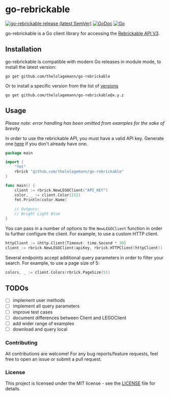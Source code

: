 # go-rebrickable

[![go-rebrickable release (latest SemVer)](https://img.shields.io/github/v/release/thelolagemann/go-rebrickable?sort=semver)](https://github.com/thelolagemann/go-rebrickable/releases)
[![GoDoc](https://img.shields.io/static/v1?label=godoc&message=reference&color=blue)](https://pkg.go.dev/github.com/thelolagemann/go-rebrickable)
[![Go](https://github.com/thelolagemann/go-rebrickable/actions/workflows/go.yml/badge.svg)](https://github.com/thelolagemann/go-rebrickable/actions/workflows/go.yml)

go-rebrickable is a Go client library for accessing the [Rebrickable API V3](https://rebrickable.com/api/v3/docs/).

## Installation

go-rebrickable is compatible with modern Go releases in module mode, to install the latest version:
```shell
go get github.com/thelolagemann/go-rebrickable
```

Or to install a specific version from the list of [versions](https://github.com/thelolagemann/go-rebrickable/releases)
```shell
go get github.com/thelolagemann/go-rebrickable@x.y.z
```

## Usage

*Please note: error handling has been omitted from examples for the sake of brevity*

In order to use the rebrickable API, you must have a valid API key. Generate one [here](https://rebrickable.com/api/) 
if you don't already have one.

```go
package main

import (
	"fmt"
	rbrick "github.com/thelolagemann/go-rebrickable"
)

func main() {
	client := rbrick.NewLEGOClient("API_KEY")
	color, _ := client.Color(212)
	fmt.Println(color.Name)
	
	// Outputs: 
	// Bright Light Blue
}
```

You can pass in a number of options to the `NewLEGOClient` function in order to further configure the client. For example, 
to use a custom HTTP client.

```go
httpClient := &http.Client{Timeout: time.Second * 30}
client := rbrick.NewLEGOClient(apiKey, rbrick.HTTPClient(httpClient))
```

Several endpoints accept additional query parameters in order to filter your search. For example, to use a page size of
5:

```go
colors, _ := client.Colors(rbrick.PageSize(5))
```

## TODOs

* [ ] implement user methods
* [ ] implement all query parameters
* [ ] improve test cases
* [ ] document differences between Client and LEGOClient
* [ ] add wider range of examples
* [ ] download and query local

### Contributing

All contributions are welcome! For any bug reports/feature requests, feel free to open an issue or submit a pull request.

### License

This project is licensed under the MIT license - see the [LICENSE](https://github.com/thelolagemann/go-rebrickable/blob/master/LICENSE) file for details.